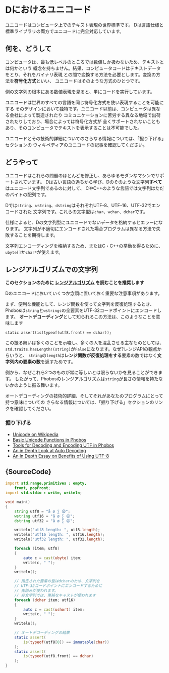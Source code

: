 # Dにおけるユニコード

ユニコードはコンピュータ上でのテキスト表現の世界標準です。
Dは言語仕様と標準ライブラリの両方でユニコードに完全対応しています。

## 何を、どうして

コンピュータは、最も低レベルのところでは数値しか扱わないため、テキストとは何かという
概念を持ちません。結果、コンピュータコードはテキストデータをとり、それをバイナリ表現
との間で変換する方法を必要とします。変換の方法を**符号化方式**といい、
ユニコードはそのような方式のひとつです。

例の文字列の根本にある数値表現を見ると、単にコードを実行しています。

ユニコードは世界のすべての言語を同じ符号化方式を使い表現することを可能にする
そのデザインにおいて独特です。ユニコード以前は、コンピュータは異なる会社によって製造されたり
コミュニケーションに苦労する異なる地域で出荷されたりしており、場合によっては符号化方式が
全くサポートされないこともあり、そのコンピュータでテキストを表示することは不可能でした。


ユニコードとその技術的詳細についてのさらなる情報については、「掘り下げる」セクションの
ウィキペディアのユニコードの記事を確認してください。

## どうやって

ユニコードはこれらの問題のほとんどを修正し、あらゆるモダンなマシンでサポートされています。
Dは古い言語の過ちから学び、Dのそのような文字列**すべて**はユニコード文字列であるのに対して、
CやC++のような言語では文字列はただのバイトの配列です。

Dでは`string`、`wstring`、`dstring`はそれぞれUTF-8、UTF-16、UTF-32でエンコードされた
文字列です。これらの文字型は`char`、`wchar`、`dchar`です。

仕様によると、Dの文字列型にユニコードでないデータを格納するとエラーになります。
文字列が不適切にエンコードされた場合プログラムは異なる方法で失敗することを期待します。

文字列エンコーディングを格納するため、またはC・C++の挙動を得るために、`ubyte[]`か`char*`が使えます。

## レンジアルゴリズムでの文字列

**このセクションのために [レンジアルゴリズム](gems/range-algorithms) を読むことを推奨します**

Dのユニコードにおいていくつか念頭に置いておく重要な注意事項があります。

まず、便利な機能として、レンジ関数を使って文字列を反復処理するとき、
Phobosは`string`と`wstrings`の全要素をUTF-32コードポイントにエンコードします。
**オートデコーディング**として知られるこの方法は、このようなことを意味します

```
static assert(is(typeof(utf8.front) == dchar));
```

この振る舞いは多くのことを示唆し、多くの人を混乱させる主なものとしては、
`std.traits.hasLength!(string)`が`False`になります。なぜ?レンジAPIの観点からいうと、
`string`の`length`は**レンジ関数が反復処理をする**要素の数ではなく**文字列内の要素の数**を返すためです。

例から、なぜこれら2つのものが常に等しいとは限らないかを見ることができます。
したがって、Phobosのレンジアルゴリズムは`string`が長さの情報を持たないかのように振る舞います。

オートデコーディングの技術的詳細、そしてそれがあなたのプログラムにとって持つ意味についての
さらなる情報については、「掘り下げる」セクションのリンクを確認してください。

### 掘り下げる

- [Unicode on Wikipedia](https://en.wikipedia.org/wiki/Unicode)
- [Basic Unicode Functions in Phobos](https://dlang.org/phobos/std_uni.html)
- [Tools for Decoding and Encoding UTF in Phobos](https://dlang.org/phobos/std_utf.html)
- [An in Depth Look at Auto Decoding](https://jackstouffer.com/blog/d_auto_decoding_and_you.html)
- [An in Depth Essay on Benefits of Using UTF-8](http://utf8everywhere.org/)

## {SourceCode}

```d
import std.range.primitives : empty,
    front, popFront;
import std.stdio : write, writeln;

void main()
{
    string utf8 = "å ø ∑ 😦";
    wstring utf16 = "å ø ∑ 😦";
    dstring utf32 = "å ø ∑ 😦";

    writeln("utf8 length: ", utf8.length);
    writeln("utf16 length: ", utf16.length);
    writeln("utf32 length: ", utf32.length);

    foreach (item; utf8)
    {
        auto c = cast(ubyte) item;
        write(c, " ");
    }
    writeln();

    // 指定された要素の型はdcharのため、文字列を
    // UTF-32コードポイントにエンコードするために
    // 先読みが使われます。
    // 非文字列では、単純なキャストが使われます
    foreach (dchar item; utf16)
    {
        auto c = cast(ushort) item;
        write(c, " ");
    }
    writeln();

    // オートデコーディングの結果
    static assert(
        is(typeof(utf8[0]) == immutable(char))
    );
    static assert(
        is(typeof(utf8.front) == dchar)
    );
}
```
